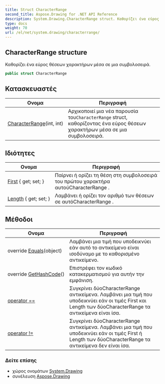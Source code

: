 ```yaml
---
title: Struct CharacterRange
second_title: Aspose.Drawing for .NET API Reference
description: System.Drawing.CharacterRange struct. Καθορίζει ένα εύρος θέσεων χαρακτήρων μέσα σε μια συμβολοσειρά.
type: docs
weight: 70
url: /el/net/system.drawing/characterrange/
---
```

## CharacterRange structure

Καθορίζει ένα εύρος θέσεων χαρακτήρων μέσα σε μια συμβολοσειρά.

```csharp
public struct CharacterRange
```

## Κατασκευαστές

| Ονομα | Περιγραφή |
| --- | --- |
| [CharacterRange](characterrange/)(int, int) | Αρχικοποιεί μια νέα παρουσία του`CharacterRange` struct, καθορίζοντας ένα εύρος θέσεων χαρακτήρων μέσα σε μια συμβολοσειρά. |

## Ιδιότητες

| Ονομα | Περιγραφή |
| --- | --- |
| [First](../../system.drawing/characterrange/first/) { get; set; } | Παίρνει ή ορίζει τη θέση στη συμβολοσειρά του πρώτου χαρακτήρα αυτούCharacterRange . |
| [Length](../../system.drawing/characterrange/length/) { get; set; } | Λαμβάνει ή ορίζει τον αριθμό των θέσεων σε αυτόCharacterRange . |

## Μέθοδοι

| Ονομα | Περιγραφή |
| --- | --- |
| override [Equals](../../system.drawing/characterrange/equals/)(object) | Λαμβάνει μια τιμή που υποδεικνύει εάν αυτό το αντικείμενο είναι ισοδύναμο με το καθορισμένο αντικείμενο. |
| override [GetHashCode](../../system.drawing/characterrange/gethashcode/)() | Επιστρέφει τον κωδικό κατακερματισμού για αυτήν την εμφάνιση. |
| [operator ==](../../system.drawing/characterrange/op_equality/) | Συγκρίνει δύοCharacterRange αντικείμενα. Λαμβάνει μια τιμή που υποδεικνύει εάν οι τιμές First και Length των δύοCharacterRange τα αντικείμενα είναι ίσα. |
| [operator !=](../../system.drawing/characterrange/op_inequality/) | Συγκρίνει δύοCharacterRange αντικείμενα. Λαμβάνει μια τιμή που υποδεικνύει εάν οι τιμές First ή Length των δύοCharacterRange τα αντικείμενα δεν είναι ίσα. |

### Δείτε επίσης

* χώρος ονομάτων [System.Drawing](../../system.drawing/)
* συνέλευση [Aspose.Drawing](../../)


